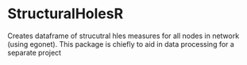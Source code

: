 # StructuralHolesR
Creates dataframe of strucutral hles measures for all nodes in network (using egonet). This package is chiefly to aid in data processing for a separate project

